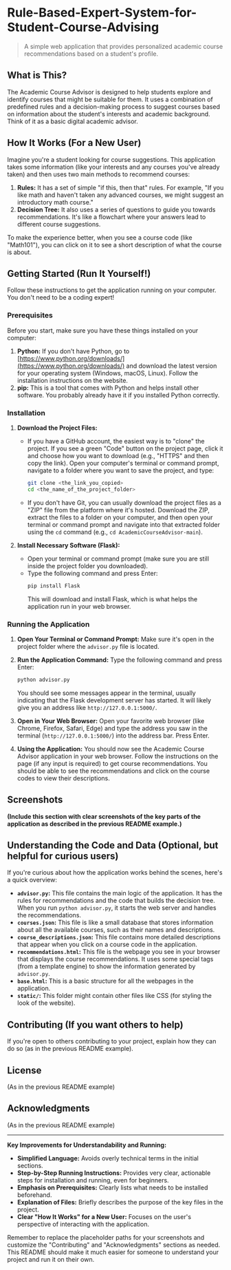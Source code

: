 # Rule-Based-Expert-System-for-Student-Course-Advising



> A simple web application that provides personalized academic course recommendations based on a student's profile.

## What is This?

The Academic Course Advisor is designed to help students explore and identify courses that might be suitable for them. It uses a combination of predefined rules and a decision-making process to suggest courses based on information about the student's interests and academic background. Think of it as a basic digital academic advisor.

## How It Works (For a New User)

Imagine you're a student looking for course suggestions. This application takes some information (like your interests and any courses you've already taken) and then uses two main methods to recommend courses:

1.  **Rules:** It has a set of simple "if this, then that" rules. For example, "If you like math and haven't taken any advanced courses, we might suggest an introductory math course."
2.  **Decision Tree:** It also uses a series of questions to guide you towards recommendations. It's like a flowchart where your answers lead to different course suggestions.

To make the experience better, when you see a course code (like "Math101"), you can click on it to see a short description of what the course is about.

## Getting Started (Run It Yourself!)

Follow these instructions to get the application running on your computer. You don't need to be a coding expert!

### Prerequisites

Before you start, make sure you have these things installed on your computer:

1.  **Python:** If you don't have Python, go to [https://www.python.org/downloads/](https://www.python.org/downloads/) and download the latest version for your operating system (Windows, macOS, Linux). Follow the installation instructions on the website.
2.  **pip:** This is a tool that comes with Python and helps install other software. You probably already have it if you installed Python correctly.

### Installation

1.  **Download the Project Files:**
    * If you have a GitHub account, the easiest way is to "clone" the project. If you see a green "Code" button on the project page, click it and choose how you want to download (e.g., "HTTPS" and then copy the link). Open your computer's terminal or command prompt, navigate to a folder where you want to save the project, and type:
      ```bash
      git clone <the_link_you_copied>
      cd <the_name_of_the_project_folder>
      ```
    * If you don't have Git, you can usually download the project files as a "ZIP" file from the platform where it's hosted. Download the ZIP, extract the files to a folder on your computer, and then open your terminal or command prompt and navigate into that extracted folder using the `cd` command (e.g., `cd AcademicCourseAdvisor-main`).

2.  **Install Necessary Software (Flask):**
    * Open your terminal or command prompt (make sure you are still inside the project folder you downloaded).
    * Type the following command and press Enter:
      ```bash
      pip install Flask
      ```
      This will download and install Flask, which is what helps the application run in your web browser.

### Running the Application

1.  **Open Your Terminal or Command Prompt:** Make sure it's open in the project folder where the `advisor.py` file is located.

2.  **Run the Application Command:** Type the following command and press Enter:
    ```bash
    python advisor.py
    ```
    You should see some messages appear in the terminal, usually indicating that the Flask development server has started. It will likely give you an address like `http://127.0.0.1:5000/`.

3.  **Open in Your Web Browser:** Open your favorite web browser (like Chrome, Firefox, Safari, Edge) and type the address you saw in the terminal (`http://127.0.0.1:5000/`) into the address bar. Press Enter.

4.  **Using the Application:** You should now see the Academic Course Advisor application in your web browser. Follow the instructions on the page (if any input is required) to get course recommendations. You should be able to see the recommendations and click on the course codes to view their descriptions.

## Screenshots

**(Include this section with clear screenshots of the key parts of the application as described in the previous README example.)**

## Understanding the Code and Data (Optional, but helpful for curious users)

If you're curious about how the application works behind the scenes, here's a quick overview:

* **`advisor.py`:** This file contains the main logic of the application. It has the rules for recommendations and the code that builds the decision tree. When you run `python advisor.py`, it starts the web server and handles the recommendations.
* **`courses.json`:** This file is like a small database that stores information about all the available courses, such as their names and descriptions.
* **`course_descriptions.json`:** This file contains more detailed descriptions that appear when you click on a course code in the application.
* **`recommendations.html`:** This file is the webpage you see in your browser that displays the course recommendations. It uses some special tags (from a template engine) to show the information generated by `advisor.py`.
* **`base.html`:** This is a basic structure for all the webpages in the application.
* **`static/`:** This folder might contain other files like CSS (for styling the look of the website).

## Contributing (If you want others to help)

If you're open to others contributing to your project, explain how they can do so (as in the previous README example).

## License

(As in the previous README example)

## Acknowledgments

(As in the previous README example)

---

**Key Improvements for Understandability and Running:**

* **Simplified Language:** Avoids overly technical terms in the initial sections.
* **Step-by-Step Running Instructions:** Provides very clear, actionable steps for installation and running, even for beginners.
* **Emphasis on Prerequisites:** Clearly lists what needs to be installed beforehand.
* **Explanation of Files:** Briefly describes the purpose of the key files in the project.
* **Clear "How It Works" for a New User:** Focuses on the user's perspective of interacting with the application.

Remember to replace the placeholder paths for your screenshots and customize the "Contributing" and "Acknowledgments" sections as needed. This README should make it much easier for someone to understand your project and run it on their own.
